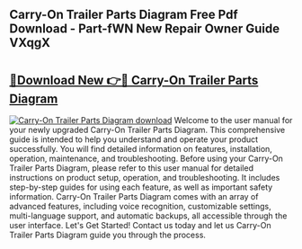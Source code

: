 ## Carry-On Trailer Parts Diagram Free Pdf Download - Part-fWN New Repair Owner Guide VXqgX

# <h2><a href="http://dfrdzt.blite.top/?on=Carry-On+Trailer+Parts+Diagram">🔗Download New 👉🔴 Carry-On Trailer Parts Diagram</a></h2>

[![Carry-On Trailer Parts Diagram download](https://i.imgur.com/lujVjoI.png)](http://dfrdzt.blite.top/?on=Carry-On+Trailer+Parts+Diagram)
Welcome to the user manual for your newly upgraded Carry-On Trailer Parts Diagram. This comprehensive guide is intended to help you understand and operate your product successfully. You will find detailed information on features, installation, operation, maintenance, and troubleshooting. Before using your Carry-On Trailer Parts Diagram, please refer to this user manual for detailed instructions on product setup, operation, and troubleshooting. It includes step-by-step guides for using each feature, as well as important safety information. Carry-On Trailer Parts Diagram comes with an array of advanced features, including voice recognition, customizable settings, multi-language support, and automatic backups, all accessible through the user interface. Let's Get Started! Contact us today and let us Carry-On Trailer Parts Diagram guide you through the process.
